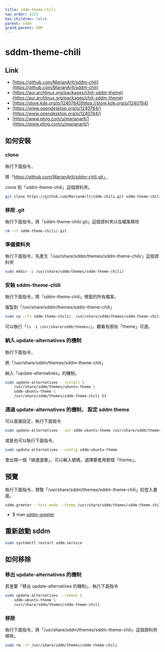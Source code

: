 ```yaml
---
title: sddm-theme-chili
nav_order: 4223
has_children: false
parent: sddm
grand_parent: XDM
---
```



# sddm-theme-chili


## Link

* [https://github.com/MarianArlt/sddm-chili](https://github.com/MarianArlt/sddm-chili)
* [https://aur.archlinux.org/packages/chili-sddm-theme](https://aur.archlinux.org/packages/chili-sddm-theme)
* [https://store.kde.org/p/1240784](https://store.kde.org/p/1240784)
* [https://www.opendesktop.org/p/1240784/](https://www.opendesktop.org/p/1240784/)
* [https://www.pling.com/u/marianarlt/](https://www.pling.com/u/marianarlt/)




## 如何安裝


### clone

執行下面指令，

將「https://github.com/MarianArlt/sddm-chili.git」

clone 到「sddm-theme-chili」這個資料夾。

``` sh
git clone https://github.com/MarianArlt/sddm-chili.git sddm-theme-chili
```


### 移除 .git

執行下面指令，將「sddm-theme-chili/.git」這個資料夾以及檔案移除

``` sh
rm -rf sddm-theme-chili/.git
```


### 準備資料夾

執行下面指令，先產生「/usr/share/sddm/themes/sddm-theme-chili/」這個資料夾

``` sh
sudo mkdir -p /usr/share/sddm/themes/sddm-theme-chili/
```


### 安裝 sddm-theme-chili

執行下面指令，將「sddm-theme-chili」裡面的所有檔案，

複製到「/usr/share/sddm/themes/sddm-theme-chili」

``` sh
sudo cp -rfv sddm-theme-chili/. /usr/share/sddm/themes/sddm-theme-chili
```

可以執行「`ls -1 /usr/share/sddm/themes/`」，觀看有那些「theme」可選。


### 納入 update-alternatives 的機制

執行下面指令，

將「/usr/share/sddm/themes/sddm-theme-chili」

納入「update-alternatives」的機制。

``` sh
sudo update-alternatives --install \
	/usr/share/sddm/themes/ubuntu-theme \
	sddm-ubuntu-theme \
	/usr/share/sddm/themes/sddm-theme-chili 53
```


### 透過 update-alternatives 的機制， 設定 sddm theme

可以直接設定，執行下面指令

``` sh
sudo update-alternatives --set sddm-ubuntu-theme /usr/share/sddm/themes/sddm-theme-chili
```

或是也可以執行下面指令，

``` sh
sudo update-alternatives --config sddm-ubuntu-theme
```

會出現一個「候選選單」，可以輸入號碼，選擇要套用那個「theme」。


## 預覽

執行下面指令，預覽「/usr/share/sddm/themes/sddm-theme-chili」的登入畫面。

``` sh
sddm-greeter --test-mode --theme /usr/share/sddm/themes/sddm-theme-chili
```

* $ man [sddm-greeter](https://manpages.ubuntu.com/manpages/jammy/en/man1/sddm-greeter.1.html)


## 重新啟動 sddm

``` sh
sudo systemctl restart sddm.service
```




## 如何移除


### 移出 update-alternatives 的機制

若是要「移出 update-alternatives 的機制」，執行下面指令

``` sh
sudo update-alternatives --remove \
	sddm-ubuntu-theme \
	/usr/share/sddm/themes/sddm-theme-chili
```


### 移除

執行下面指令，將「/usr/share/sddm/themes/sddm-theme-chili」這個資料夾移除。

``` sh
sudo rm -rf /usr/share/sddm/themes/sddm-theme-chili
```
